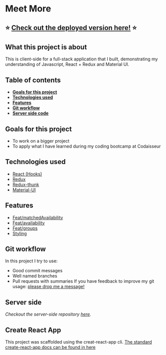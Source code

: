 # Meet More 

## :star: [Check out the deployed version here!](https://meetmore.netlify.app/) :star:

## What this project is about
This is client-side for a full-stack application that I built, demonstrating my understanding of Javascript, React + Redux and Material UI.

## Table of contents
- **[Goals for this project](#goals-for-this-project)**
- **[Technologies used](#technologies-used)**
- **[Features](#features)**
- **[Git workflow](#git-workflow)**
- **[Server side code](#server-side-code)**

## Goals for this project
- To work on a bigger project
- To apply what I have learned during my coding bootcamp at Codaisseur

## Technologies used
- [React (Hooks)](./src/components/Groups/index.js)
- [Redux](./src/actions/availability.js)
- [Redux-thunk](./src/actions/users.js)
- [Material-UI](./src/components/Availability/DateTimePicker.js)


## Features
- [Feat/matchedAvailability](https://github.com/Laphatradap/MeetMore-server/blob/master/Availability/router.js)
- [Feat/availability](https://github.com/Laphatradap/MeetMore-client/pull/2)
- [Feat/groups](https://github.com/Laphatradap/MeetMore-client/pull/4)
- [Styling](https://github.com/Laphatradap/MeetMore-client/pull/5)

## Git workflow
In this project I try to use:
- Good commit messages
- Well named branches
- Pull requests with summaries
If you have feedback to improve my git usage: [please drop me a message!](https://www.linkedin.com/in/laphatradaphusri/)

## Server side
*Checkout the server-side repository [here](https://github.com/Laphatradap/MeetMore-server).*

## Create React App
This project was scaffolded using the creat-react-app cli.
[The standard create-react-app docs can be found in here](CreateReactApp.md)
